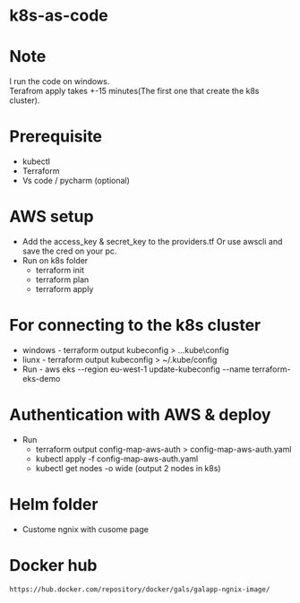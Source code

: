 # k8s-as-code
# Note
I run the code on windows.  
Terafrom apply takes +-15 minutes(The first one that create the k8s cluster).

# Prerequisite
 * kubectl
 * Terraform 
 * Vs code / pycharm (optional) 

# AWS setup 
* Add the access_key & secret_key to the  providers.tf Or use awscli and save the cred on your pc.
* Run on k8s folder 
	* terraform init
	* terraform plan
	* terraform apply


# For connecting to the k8s cluster
* windows - terraform output kubeconfig > ...kube\config
* liunx - terraform output kubeconfig > ~/.kube/config 
* Run - aws eks --region eu-west-1 update-kubeconfig --name terraform-eks-demo


# Authentication with AWS & deploy
* Run
	* terraform output config-map-aws-auth > config-map-aws-auth.yaml
	* kubectl apply -f config-map-aws-auth.yaml
	* kubectl get nodes -o wide (output 2 nodes in k8s)
	 
# Helm folder
*  Custome ngnix with cusome page

# Docker hub
	https://hub.docker.com/repository/docker/gals/galapp-ngnix-image/

